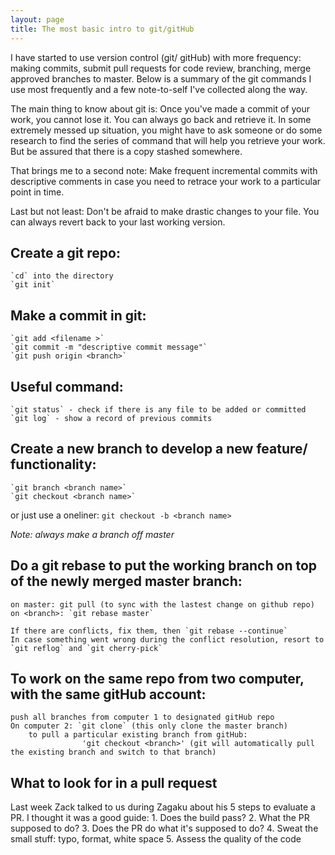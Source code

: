 ```yaml
---
layout: page
title: The most basic intro to git/gitHub
---
```



I have started to use version control (git/ gitHub) with more frequency: making commits, submit pull requests for code review, branching, merge approved branches to master. Below is a summary of the git commands I use most frequently and a few note-to-self I've collected along the way. 

The main thing to know about git is: Once you've made a commit of your work, you cannot lose it. You can always go back and retrieve it. In some extremely messed up situation, you might have to ask someone or do some research to find the series of command that will help you retrieve your work. But be assured that there is a copy stashed somewhere.

That brings me to a second note: Make frequent incremental commits with descriptive comments in case you need to retrace your work to a particular point in time.

Last but not least: Don't be afraid to make drastic changes to your file. You can always revert back to your last working version. 


## Create a git repo:
    `cd` into the directory
    `git init`

## Make a commit in git:

    `git add <filename >`
    `git commit -m "descriptive commit message"`
    `git push origin <branch>`

## Useful command:
    `git status` - check if there is any file to be added or committed
    `git log` - show a record of previous commits

## Create a new branch to develop a new feature/ functionality:

    `git branch <branch name>`
    `git checkout <branch name>`

or just use a oneliner:
     `git checkout -b <branch name>`

*Note: always make a branch off master*

## Do a git rebase to put the working branch on top of the newly merged master branch:

    on master: git pull (to sync with the lastest change on github repo)
    on <branch>: `git rebase master`

    If there are conflicts, fix them, then `git rebase --continue`
    In case something went wrong during the conflict resolution, resort to `git reflog` and `git cherry-pick`

## To work on the same repo from two computer, with the same gitHub account:
    push all branches from computer 1 to designated gitHub repo
    On computer 2: `git clone` (this only clone the master branch)
        to pull a particular existing branch from gitHub:
                    'git checkout <branch>' (git will automatically pull the existing branch and switch to that branch)

## What to look for in a pull request
Last week Zack talked to us during Zagaku about his 5 steps to evaluate a PR. I thought it was a good guide:
    1. Does the build pass?
    2. What the PR supposed to do?
    3. Does the PR do what it's supposed to do?
    4. Sweat the small stuff: typo, format, white space
    5. Assess the quality of the code
